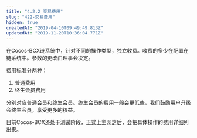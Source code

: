 ```yaml
---
title: "4.2.2 交易费用"
slug: "422-交易费用"
hidden: true
createdAt: "2019-04-10T09:49:49.813Z"
updatedAt: "2019-11-20T10:36:04.771Z"
---
```

在Cocos-BCX链系统中，针对不同的操作类型，独立收费。收费的多少在配置在链系统中。参数的更改由理事会决定。

费用标准分两种：
1. 普通费用
2. 终生会员费用

分别对应普通会员和终生会员。终生会员的费用一般会更低些，我们鼓励用户升级会终生会员，享受更多的权益。

目前Cocos-BCX还处于测试阶段，正式上主网之后，会把具体操作的费用详细列出来。